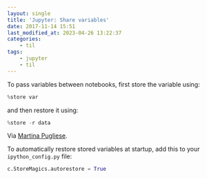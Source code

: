 ```yaml
---
layout: single
title: 'Jupyter: Share variables'
date: 2017-11-14 15:51
last_modified_at: 2023-04-26 13:22:37
categories:
    - til
tags:
    - jupyter
    - til
---
```


To pass variables between notebooks, first store the variable using:

```python
%store var
```

and then restore it using:

```python
%store -r data
```

Via [Martina Pugliese](https://web.archive.org/web/20200915133315/https://martinapugliese.github.io/tech/jupyter-customise/).

To automatically restore stored variables at startup, add this to your `ipython_config.py` file:

```python
c.StoreMagics.autorestore = True
```
